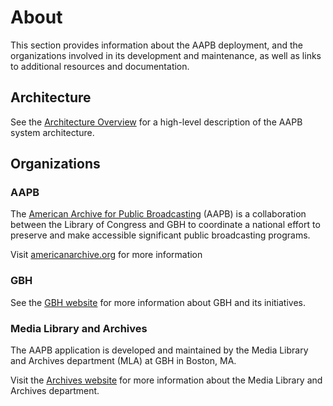 # About

This section provides information about the AAPB deployment, and the organizations involved in its development and maintenance, as well as links to additional resources and documentation.

## Architecture
See the [Architecture Overview](architecture/index.md) for a high-level description of the AAPB system architecture.

## Organizations
### AAPB
The [American Archive for Public Broadcasting](https://americanarchive.org/about-the-american-archive) (AAPB) is a collaboration between the Library of Congress and GBH to coordinate a national effort to preserve and make accessible significant public broadcasting programs.

Visit [americanarchive.org](https://americanarchive.org/) for more information

### GBH
See the [GBH website](https://www.wgbh.org) for more information about GBH and its initiatives.

### Media Library and Archives
The AAPB application is developed and maintained by the Media Library and Archives department (MLA) at GBH in Boston, MA.

Visit the [Archives website](https://www.wgbh.org/foundation/archives) for more information about the Media Library and Archives department.
